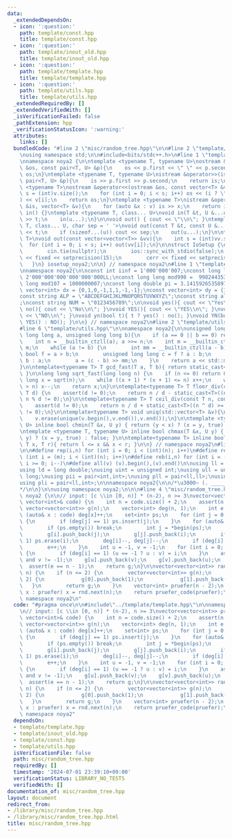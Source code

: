 ```yaml
---
data:
  _extendedDependsOn:
  - icon: ':question:'
    path: template/const.hpp
    title: template/const.hpp
  - icon: ':question:'
    path: template/inout_old.hpp
    title: template/inout_old.hpp
  - icon: ':question:'
    path: template/template.hpp
    title: template/template.hpp
  - icon: ':question:'
    path: template/utils.hpp
    title: template/utils.hpp
  _extendedRequiredBy: []
  _extendedVerifiedWith: []
  _isVerificationFailed: false
  _pathExtension: hpp
  _verificationStatusIcon: ':warning:'
  attributes:
    links: []
  bundledCode: "#line 2 \"misc/random_tree.hpp\"\n\n#line 2 \"template/template.hpp\"\
    \nusing namespace std;\n\n#include<bits/stdc++.h>\n#line 1 \"template/inout_old.hpp\"\
    \nnamespace noya2 {\n\ntemplate <typename T, typename U>\nostream &operator<<(ostream\
    \ &os, const pair<T, U> &p){\n    os << p.first << \" \" << p.second;\n    return\
    \ os;\n}\ntemplate <typename T, typename U>\nistream &operator>>(istream &is,\
    \ pair<T, U> &p){\n    is >> p.first >> p.second;\n    return is;\n}\n\ntemplate\
    \ <typename T>\nostream &operator<<(ostream &os, const vector<T> &v){\n    int\
    \ s = (int)v.size();\n    for (int i = 0; i < s; i++) os << (i ? \" \" : \"\"\
    ) << v[i];\n    return os;\n}\ntemplate <typename T>\nistream &operator>>(istream\
    \ &is, vector<T> &v){\n    for (auto &x : v) is >> x;\n    return is;\n}\n\nvoid\
    \ in() {}\ntemplate <typename T, class... U>\nvoid in(T &t, U &...u){\n    cin\
    \ >> t;\n    in(u...);\n}\n\nvoid out() { cout << \"\\n\"; }\ntemplate <typename\
    \ T, class... U, char sep = ' '>\nvoid out(const T &t, const U &...u){\n    cout\
    \ << t;\n    if (sizeof...(u)) cout << sep;\n    out(u...);\n}\n\ntemplate<typename\
    \ T>\nvoid out(const vector<vector<T>> &vv){\n    int s = (int)vv.size();\n  \
    \  for (int i = 0; i < s; i++) out(vv[i]);\n}\n\nstruct IoSetup {\n    IoSetup(){\n\
    \        cin.tie(nullptr);\n        ios::sync_with_stdio(false);\n        cout\
    \ << fixed << setprecision(15);\n        cerr << fixed << setprecision(7);\n \
    \   }\n} iosetup_noya2;\n\n} // namespace noya2\n#line 1 \"template/const.hpp\"\
    \nnamespace noya2{\n\nconst int iinf = 1'000'000'007;\nconst long long linf =\
    \ 2'000'000'000'000'000'000LL;\nconst long long mod998 =  998244353;\nconst long\
    \ long mod107 = 1000000007;\nconst long double pi = 3.14159265358979323;\nconst\
    \ vector<int> dx = {0,1,0,-1,1,1,-1,-1};\nconst vector<int> dy = {1,0,-1,0,1,-1,-1,1};\n\
    const string ALP = \"ABCDEFGHIJKLMNOPQRSTUVWXYZ\";\nconst string alp = \"abcdefghijklmnopqrstuvwxyz\"\
    ;\nconst string NUM = \"0123456789\";\n\nvoid yes(){ cout << \"Yes\\n\"; }\nvoid\
    \ no(){ cout << \"No\\n\"; }\nvoid YES(){ cout << \"YES\\n\"; }\nvoid NO(){ cout\
    \ << \"NO\\n\"; }\nvoid yn(bool t){ t ? yes() : no(); }\nvoid YN(bool t){ t ?\
    \ YES() : NO(); }\n\n} // namespace noya2\n#line 2 \"template/utils.hpp\"\n\n\
    #line 6 \"template/utils.hpp\"\n\nnamespace noya2{\n\nunsigned long long inner_binary_gcd(unsigned\
    \ long long a, unsigned long long b){\n    if (a == 0 || b == 0) return a + b;\n\
    \    int n = __builtin_ctzll(a); a >>= n;\n    int m = __builtin_ctzll(b); b >>=\
    \ m;\n    while (a != b) {\n        int mm = __builtin_ctzll(a - b);\n       \
    \ bool f = a > b;\n        unsigned long long c = f ? a : b;\n        b = f ?\
    \ b : a;\n        a = (c - b) >> mm;\n    }\n    return a << std::min(n, m);\n\
    }\n\ntemplate<typename T> T gcd_fast(T a, T b){ return static_cast<T>(inner_binary_gcd(std::abs(a),std::abs(b)));\
    \ }\n\nlong long sqrt_fast(long long n) {\n    if (n <= 0) return 0;\n    long\
    \ long x = sqrt(n);\n    while ((x + 1) * (x + 1) <= n) x++;\n    while (x * x\
    \ > n) x--;\n    return x;\n}\n\ntemplate<typename T> T floor_div(const T n, const\
    \ T d) {\n    assert(d != 0);\n    return n / d - static_cast<T>((n ^ d) < 0 &&\
    \ n % d != 0);\n}\n\ntemplate<typename T> T ceil_div(const T n, const T d) {\n\
    \    assert(d != 0);\n    return n / d + static_cast<T>((n ^ d) >= 0 && n % d\
    \ != 0);\n}\n\ntemplate<typename T> void uniq(std::vector<T> &v){\n    std::sort(v.begin(),v.end());\n\
    \    v.erase(unique(v.begin(),v.end()),v.end());\n}\n\ntemplate <typename T, typename\
    \ U> inline bool chmin(T &x, U y) { return (y < x) ? (x = y, true) : false; }\n\
    \ntemplate <typename T, typename U> inline bool chmax(T &x, U y) { return (x <\
    \ y) ? (x = y, true) : false; }\n\ntemplate<typename T> inline bool range(T l,\
    \ T x, T r){ return l <= x && x < r; }\n\n} // namespace noya2\n#line 8 \"template/template.hpp\"\
    \n\n#define rep(i,n) for (int i = 0; i < (int)(n); i++)\n#define repp(i,m,n) for\
    \ (int i = (m); i < (int)(n); i++)\n#define reb(i,n) for (int i = (int)(n-1);\
    \ i >= 0; i--)\n#define all(v) (v).begin(),(v).end()\n\nusing ll = long long;\n\
    using ld = long double;\nusing uint = unsigned int;\nusing ull = unsigned long\
    \ long;\nusing pii = pair<int,int>;\nusing pll = pair<ll,ll>;\nusing pil = pair<int,ll>;\n\
    using pli = pair<ll,int>;\n\nnamespace noya2{\n\n/*\u3000~ (. _________ . /)\u3000\
    */\n\n}\n\nusing namespace noya2;\n\n\n#line 4 \"misc/random_tree.hpp\"\n\nnamespace\
    \ noya2 {\n\n// input: [c \\in [0, n)] * (n-2), n >= 3\nvector<vector<int>> pruefer_code(const\
    \ vector<int>& code) {\n    int n = code.size() + 2;\n    assert(n > 2);\n   \
    \ vector<vector<int>> g(n);\n    vector<int> deg(n, 1);\n    int e = 0;\n    for\
    \ (auto& x : code) deg[x]++;\n    set<int> ps;\n    for (int j = 0; j < n; j++)\
    \ {\n        if (deg[j] == 1) ps.insert(j);\n    }\n    for (auto& i : code) {\n\
    \        if (ps.empty()) break;\n        int j = *begin(ps);\n        ps.erase(j);\n\
    \        g[i].push_back(j);\n        g[j].push_back(i);\n        if (deg[i] ==\
    \ 1) ps.erase(i);\n        deg[i]--, deg[j]--;\n        if (deg[i] == 1) ps.insert(i);\n\
    \        e++;\n    }\n    int u = -1, v = -1;\n    for (int i = 0; i < n; i++)\
    \ {\n        if (deg[i] == 1) (u == -1 ? u : v) = i;\n    }\n    assert(u != -1\
    \ and v != -1);\n    g[u].push_back(v);\n    g[v].push_back(u);\n    e++;\n  \
    \  assert(e == n - 1);\n    return g;\n}\n\nvector<vector<int>> random_tree(int\
    \ n) {\n    if (n <= 2) {\n        vector<vector<int>> g(n);\n        if (n ==\
    \ 2) {\n            g[0].push_back(1);\n            g[1].push_back(0);\n     \
    \   }\n        return g;\n    }\n    vector<int> pruefer(n - 2);\n    for (auto&\
    \ x : pruefer) x = rnd.next(n);\n    return pruefer_code(pruefer);\n}\n\n} //\
    \ namespace noya2\n"
  code: "#pragma once\n\n#include\"../template/template.hpp\"\n\nnamespace noya2 {\n\
    \n// input: [c \\in [0, n)] * (n-2), n >= 3\nvector<vector<int>> pruefer_code(const\
    \ vector<int>& code) {\n    int n = code.size() + 2;\n    assert(n > 2);\n   \
    \ vector<vector<int>> g(n);\n    vector<int> deg(n, 1);\n    int e = 0;\n    for\
    \ (auto& x : code) deg[x]++;\n    set<int> ps;\n    for (int j = 0; j < n; j++)\
    \ {\n        if (deg[j] == 1) ps.insert(j);\n    }\n    for (auto& i : code) {\n\
    \        if (ps.empty()) break;\n        int j = *begin(ps);\n        ps.erase(j);\n\
    \        g[i].push_back(j);\n        g[j].push_back(i);\n        if (deg[i] ==\
    \ 1) ps.erase(i);\n        deg[i]--, deg[j]--;\n        if (deg[i] == 1) ps.insert(i);\n\
    \        e++;\n    }\n    int u = -1, v = -1;\n    for (int i = 0; i < n; i++)\
    \ {\n        if (deg[i] == 1) (u == -1 ? u : v) = i;\n    }\n    assert(u != -1\
    \ and v != -1);\n    g[u].push_back(v);\n    g[v].push_back(u);\n    e++;\n  \
    \  assert(e == n - 1);\n    return g;\n}\n\nvector<vector<int>> random_tree(int\
    \ n) {\n    if (n <= 2) {\n        vector<vector<int>> g(n);\n        if (n ==\
    \ 2) {\n            g[0].push_back(1);\n            g[1].push_back(0);\n     \
    \   }\n        return g;\n    }\n    vector<int> pruefer(n - 2);\n    for (auto&\
    \ x : pruefer) x = rnd.next(n);\n    return pruefer_code(pruefer);\n}\n\n} //\
    \ namespace noya2"
  dependsOn:
  - template/template.hpp
  - template/inout_old.hpp
  - template/const.hpp
  - template/utils.hpp
  isVerificationFile: false
  path: misc/random_tree.hpp
  requiredBy: []
  timestamp: '2024-07-01 23:39:10+09:00'
  verificationStatus: LIBRARY_NO_TESTS
  verifiedWith: []
documentation_of: misc/random_tree.hpp
layout: document
redirect_from:
- /library/misc/random_tree.hpp
- /library/misc/random_tree.hpp.html
title: misc/random_tree.hpp
---
```

